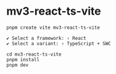 # mv3-react-ts-vite

```shell
pnpm create vite mv3-react-ts-vite

✔ Select a framework: › React
✔ Select a variant: › TypeScript + SWC

cd mv3-react-ts-vite
pnpm install
pnpm dev
```
